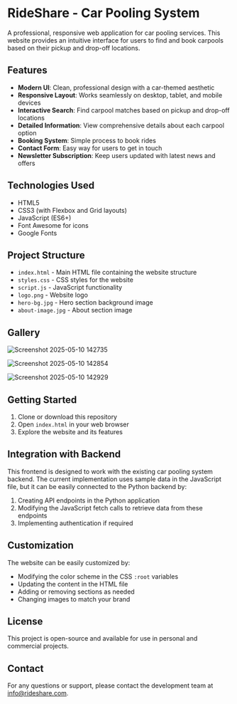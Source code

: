 # RideShare - Car Pooling System

A professional, responsive web application for car pooling services. This website provides an intuitive interface for users to find and book carpools based on their pickup and drop-off locations.

## Features

- **Modern UI**: Clean, professional design with a car-themed aesthetic
- **Responsive Layout**: Works seamlessly on desktop, tablet, and mobile devices
- **Interactive Search**: Find carpool matches based on pickup and drop-off locations
- **Detailed Information**: View comprehensive details about each carpool option
- **Booking System**: Simple process to book rides
- **Contact Form**: Easy way for users to get in touch
- **Newsletter Subscription**: Keep users updated with latest news and offers

## Technologies Used

- HTML5
- CSS3 (with Flexbox and Grid layouts)
- JavaScript (ES6+)
- Font Awesome for icons
- Google Fonts

## Project Structure

- `index.html` - Main HTML file containing the website structure
- `styles.css` - CSS styles for the website
- `script.js` - JavaScript functionality
- `logo.png` - Website logo
- `hero-bg.jpg` - Hero section background image
- `about-image.jpg` - About section image

## Gallery
![Screenshot 2025-05-10 142735](https://github.com/user-attachments/assets/74d808b7-7f75-4f30-94d8-eadb37d879fb)

![Screenshot 2025-05-10 142854](https://github.com/user-attachments/assets/cdf2b959-ba64-41c1-a11b-482e9cf72aa6)

![Screenshot 2025-05-10 142929](https://github.com/user-attachments/assets/67a3031f-8a79-4b0f-a7bf-193e98a98600)

## Getting Started

1. Clone or download this repository
2. Open `index.html` in your web browser
3. Explore the website and its features

## Integration with Backend

This frontend is designed to work with the existing car pooling system backend. The current implementation uses sample data in the JavaScript file, but it can be easily connected to the Python backend by:

1. Creating API endpoints in the Python application
2. Modifying the JavaScript fetch calls to retrieve data from these endpoints
3. Implementing authentication if required

## Customization

The website can be easily customized by:

- Modifying the color scheme in the CSS `:root` variables
- Updating the content in the HTML file
- Adding or removing sections as needed
- Changing images to match your brand

## License

This project is open-source and available for use in personal and commercial projects.

## Contact

For any questions or support, please contact the development team at info@rideshare.com.
